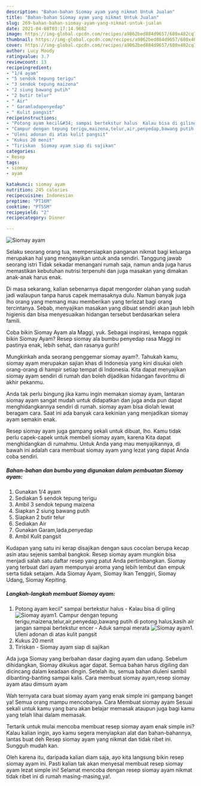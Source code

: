 ```yaml
---
description: "Bahan-bahan Siomay ayam yang nikmat Untuk Jualan"
title: "Bahan-bahan Siomay ayam yang nikmat Untuk Jualan"
slug: 269-bahan-bahan-siomay-ayam-yang-nikmat-untuk-jualan
date: 2021-04-08T03:17:14.968Z
image: https://img-global.cpcdn.com/recipes/a9862bed884d9657/680x482cq70/siomay-ayam-foto-resep-utama.jpg
thumbnail: https://img-global.cpcdn.com/recipes/a9862bed884d9657/680x482cq70/siomay-ayam-foto-resep-utama.jpg
cover: https://img-global.cpcdn.com/recipes/a9862bed884d9657/680x482cq70/siomay-ayam-foto-resep-utama.jpg
author: Lucy Moody
ratingvalue: 3.7
reviewcount: 13
recipeingredient:
- "1/4 ayam"
- "5 sendok tepung terigu"
- "3 sendok tepung maizena"
- "2 siung bawang putih"
- "2 butir telur"
- " Air"
- " Garamladapenyedap"
- " Kulit pangsit"
recipeinstructions:
- "Potong ayam kecil&#34; sampai bertekstur halus  Kalau bisa di giling"
- "Campur dengan tepung terigu,maizena,telur,air,penyedap,bawang putih di potong halus,kasih air jangan sampai bertekstur encer Aduk sampai merata"
- "Uleni adonan di atas kulit pangsit"
- "Kukus 20 menit"
- "Tiriskan  Siomay ayam siap di sajikan"
categories:
- Resep
tags:
- siomay
- ayam

katakunci: siomay ayam 
nutrition: 245 calories
recipecuisine: Indonesian
preptime: "PT16M"
cooktime: "PT55M"
recipeyield: "2"
recipecategory: Dinner

---
```



![Siomay ayam](https://img-global.cpcdn.com/recipes/a9862bed884d9657/680x482cq70/siomay-ayam-foto-resep-utama.jpg)

Selaku seorang orang tua, mempersiapkan panganan nikmat bagi keluarga merupakan hal yang mengasyikan untuk anda sendiri. Tanggung jawab seorang istri Tidak sekadar menangani rumah saja, namun anda juga harus memastikan kebutuhan nutrisi terpenuhi dan juga masakan yang dimakan anak-anak harus enak.

Di masa  sekarang, kalian sebenarnya dapat mengorder olahan yang sudah jadi walaupun tanpa harus capek memasaknya dulu. Namun banyak juga lho orang yang memang mau memberikan yang terlezat bagi orang tercintanya. Sebab, menyajikan masakan yang dibuat sendiri akan jauh lebih higienis dan bisa menyesuaikan hidangan tersebut berdasarkan selera famili. 

Coba bikin Siomay Ayam ala Maggi, yuk. Sebagai inspirasi, kenapa nggak bikin Siomay Ayam? Resep siomay ala bumbu penyedap rasa Maggi ini pastinya enak, lebih sehat, dan rasanya gurih!

Mungkinkah anda seorang penggemar siomay ayam?. Tahukah kamu, siomay ayam merupakan sajian khas di Indonesia yang kini disukai oleh orang-orang di hampir setiap tempat di Indonesia. Kita dapat menyajikan siomay ayam sendiri di rumah dan boleh dijadikan hidangan favoritmu di akhir pekanmu.

Anda tak perlu bingung jika kamu ingin memakan siomay ayam, lantaran siomay ayam sangat mudah untuk didapatkan dan juga anda pun dapat menghidangkannya sendiri di rumah. siomay ayam bisa diolah lewat beragam cara. Saat ini ada banyak cara kekinian yang menjadikan siomay ayam semakin enak.

Resep siomay ayam juga gampang sekali untuk dibuat, lho. Kamu tidak perlu capek-capek untuk membeli siomay ayam, karena Kita dapat menghidangkan di rumahmu. Untuk Anda yang mau menyajikannya, di bawah ini adalah cara membuat siomay ayam yang lezat yang dapat Anda coba sendiri.

<!--inarticleads1-->

##### Bahan-bahan dan bumbu yang digunakan dalam pembuatan Siomay ayam:

1. Gunakan 1/4 ayam
1. Sediakan 5 sendok tepung terigu
1. Ambil 3 sendok tepung maizena
1. Siapkan 2 siung bawang putih
1. Siapkan 2 butir telur
1. Sediakan  Air
1. Gunakan  Garam,lada,penyedap
1. Ambil  Kulit pangsit


Kudapan yang satu ini kerap disajikan dengan saus cocolan berupa kecap asin atau sejenis sambal bangkok. Resep siomay ayam mungkin bisa menjadi salah satu daftar resep yang patut Anda pertimbangkan. Siomay yang terbuat dari ayam mempunyai aroma yang lebih lembut dan empuk serta tidak setajam. Ada Siomay Ayam, Siomay Ikan Tenggiri, Siomay Udang, Siomay Kepiting. 

<!--inarticleads2-->

##### Langkah-langkah membuat Siomay ayam:

1. Potong ayam kecil&#34; sampai bertekstur halus  - Kalau bisa di giling
<img src="https://img-global.cpcdn.com/steps/1671c57f1c00d3d9/160x128cq70/siomay-ayam-langkah-memasak-1-foto.jpg" alt="Siomay ayam">1. Campur dengan tepung terigu,maizena,telur,air,penyedap,bawang putih di potong halus,kasih air jangan sampai bertekstur encer - Aduk sampai merata
<img src="https://img-global.cpcdn.com/steps/ee0bec86d5a430d7/160x128cq70/siomay-ayam-langkah-memasak-2-foto.jpg" alt="Siomay ayam">1. Uleni adonan di atas kulit pangsit
1. Kukus 20 menit
1. Tiriskan  - Siomay ayam siap di sajikan


Ada juga Siomay yang berbahan dasar daging ayam dan udang. Sebelum dihidangkan, Siomay dikukus agar dapat. Semua bahan harus digiling dan dicincang dalam keadaan dingin. Setelah itu, semua bahan diuleni sambil dibanting-banting sampai kalis. Cara membuat siomay ayam,resep siomay ayam atau dimsum ayam 

Wah ternyata cara buat siomay ayam yang enak simple ini gampang banget ya! Semua orang mampu mencobanya. Cara Membuat siomay ayam Sesuai sekali untuk kamu yang baru akan belajar memasak ataupun juga bagi kamu yang telah lihai dalam memasak.

Tertarik untuk mulai mencoba membuat resep siomay ayam enak simple ini? Kalau kalian ingin, ayo kamu segera menyiapkan alat dan bahan-bahannya, lantas buat deh Resep siomay ayam yang nikmat dan tidak ribet ini. Sungguh mudah kan. 

Oleh karena itu, daripada kalian diam saja, ayo kita langsung bikin resep siomay ayam ini. Pasti kalian tak akan menyesal membuat resep siomay ayam lezat simple ini! Selamat mencoba dengan resep siomay ayam nikmat tidak ribet ini di rumah masing-masing,ya!.

